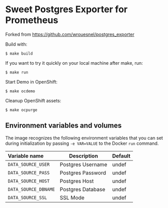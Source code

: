 # Sweet Postgres Exporter for Prometheus

Forked from https://github.com/wrouesnel/postgres_exporter

Build with:

```
$ make build
```

If you want to try it quickly on your local machine after make, run:

```
$ make run
```

Start Demo in OpenShift:

```
$ make ocdemo
```

Cleanup OpenShift assets:

```
$ make ocpurge
```

Environment variables and volumes
----------------------------------

The image recognizes the following environment variables that you can set during
initialization by passing `-e VAR=VALUE` to the Docker `run` command.

|    Variable name           |    Description      | Default       |
| :------------------------- | ------------------- | ------------- |
|  `DATA_SOURCE_USER`        | Postgres Username   | undef         |
|  `DATA_SOURCE_PASS`        | Postgres Password   | undef         |
|  `DATA_SOURCE_HOST`        | Postgres Host       | undef         |
|  `DATA_SOURCE_DBNAME`      | Postgres Database   | undef         |
|  `DATA_SOURCE_SSL`         | SSL Mode            | undef         |
